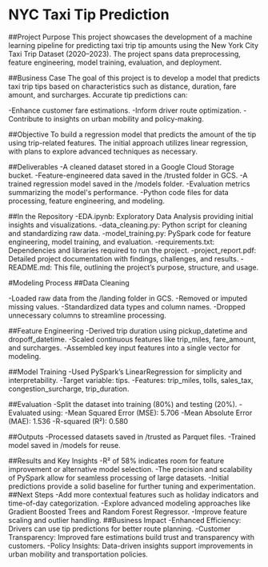 # NYC Taxi Tip Prediction
##Project Purpose
This project showcases the development of a machine learning pipeline for predicting taxi trip tip amounts using the New York City Taxi Trip Dataset (2020–2023). The project spans data preprocessing, feature engineering, model training, evaluation, and deployment.

##Business Case
The goal of this project is to develop a model that predicts taxi trip tips based on characteristics such as distance, duration, fare amount, and surcharges. Accurate tip predictions can:

-Enhance customer fare estimations.
-Inform driver route optimization.
-Contribute to insights on urban mobility and policy-making.

##Objective
To build a regression model that predicts the amount of the tip using trip-related features. The initial approach utilizes linear regression, with plans to explore advanced techniques as necessary.

##Deliverables
-A cleaned dataset stored in a Google Cloud Storage bucket.
-Feature-engineered data saved in the /trusted folder in GCS.
-A trained regression model saved in the /models folder.
-Evaluation metrics summarizing the model's performance.
-Python code files for data processing, feature engineering, and modeling.

##In the Repository
-EDA.ipynb: Exploratory Data Analysis providing initial insights and visualizations.
-data_cleaning.py: Python script for cleaning and standardizing raw data.
-model_training.py: PySpark code for feature engineering, model training, and evaluation.
-requirements.txt: Dependencies and libraries required to run the project.
-project_report.pdf: Detailed project documentation with findings, challenges, and results.
-README.md: This file, outlining the project’s purpose, structure, and usage.

#Modeling Process
##Data Cleaning

-Loaded raw data from the /landing folder in GCS.
-Removed or imputed missing values.
-Standardized data types and column names.
-Dropped unnecessary columns to streamline processing.

##Feature Engineering
-Derived trip duration using pickup_datetime and dropoff_datetime.
-Scaled continuous features like trip_miles, fare_amount, and surcharges.
-Assembled key input features into a single vector for modeling.

##Model Training
-Used PySpark’s LinearRegression for simplicity and interpretability.
-Target variable: tips.
-Features: trip_miles, tolls, sales_tax, congestion_surcharge, trip_duration.

##Evaluation
-Split the dataset into training (80%) and testing (20%).
-Evaluated using:
  -Mean Squared Error (MSE): 5.706
  -Mean Absolute Error (MAE): 1.536
  -R-squared (R²): 0.580

##Outputs
-Processed datasets saved in /trusted as Parquet files.
-Trained model saved in /models for reuse.

##Results and Key Insights
-R² of 58% indicates room for feature improvement or alternative model selection.
-The precision and scalability of PySpark allow for seamless processing of large datasets.
-Initial predictions provide a solid baseline for further tuning and experimentation.
##Next Steps
-Add more contextual features such as holiday indicators and time-of-day categorization.
-Explore advanced modeling approaches like Gradient Boosted Trees and Random Forest Regressor.
-Improve feature scaling and outlier handling.
##Business Impact
-Enhanced Efficiency: Drivers can use tip predictions for better route planning.
-Customer Transparency: Improved fare estimations build trust and transparency with customers.
-Policy Insights: Data-driven insights support improvements in urban mobility and transportation policies.
